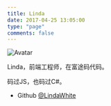 ```yaml
---
title: Linda
date: 2017-04-25 13:05:00
type: "page"
comments: false
---
```


![Avatar](https://avatars0.githubusercontent.com/u/12180536?v=3&u=a0c6d7fe67b881f41c6d5de29329ea2d69944982&s=400)

Linda，前端工程师，在富途码代码。

码过JS，也码过C#。



- Github [@LindaWhite](https://github.com/LindaWhite)


